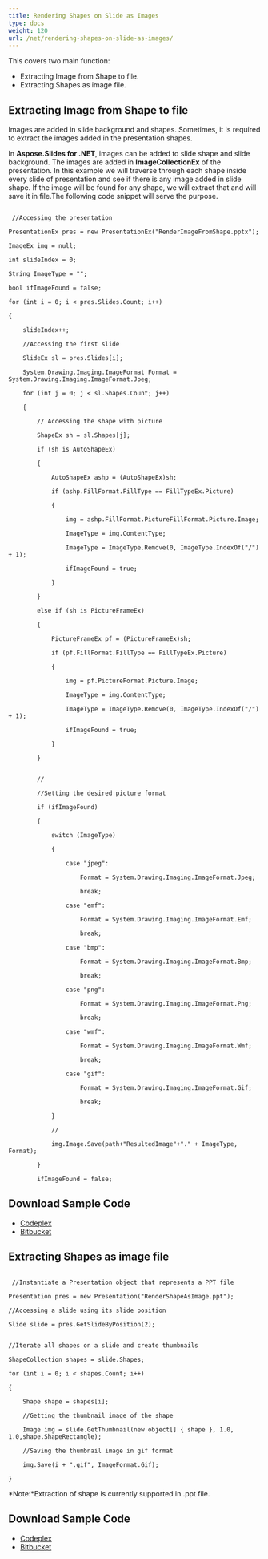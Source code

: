 ```yaml
---
title: Rendering Shapes on Slide as Images
type: docs
weight: 120
url: /net/rendering-shapes-on-slide-as-images/
---
```


This covers two main function:

- Extracting Image from Shape to file.
- Extracting Shapes as image file.
## **Extracting Image from Shape to file**
Images are added in slide background and shapes. Sometimes, it is required to extract the images added in the presentation shapes.

In **Aspose.Slides for .NET**, images can be added to slide shape and slide background. The images are added in **ImageCollectionEx** of the presentation. In this example we will traverse through each shape inside every slide of presentation and see if there is any image added in slide shape. If the image will be found for any shape, we will extract that and will save it in file.The following code snippet will serve the purpose.

```

 //Accessing the presentation

PresentationEx pres = new PresentationEx("RenderImageFromShape.pptx");

ImageEx img = null;

int slideIndex = 0;

String ImageType = "";

bool ifImageFound = false;

for (int i = 0; i < pres.Slides.Count; i++)

{

	slideIndex++;

	//Accessing the first slide

	SlideEx sl = pres.Slides[i];

	System.Drawing.Imaging.ImageFormat Format = System.Drawing.Imaging.ImageFormat.Jpeg;

	for (int j = 0; j < sl.Shapes.Count; j++)

	{

		// Accessing the shape with picture

		ShapeEx sh = sl.Shapes[j];

		if (sh is AutoShapeEx)

		{

			AutoShapeEx ashp = (AutoShapeEx)sh;

			if (ashp.FillFormat.FillType == FillTypeEx.Picture)

			{

				img = ashp.FillFormat.PictureFillFormat.Picture.Image;

				ImageType = img.ContentType;

				ImageType = ImageType.Remove(0, ImageType.IndexOf("/") + 1);

				ifImageFound = true;

			}

		}

		else if (sh is PictureFrameEx)

		{

			PictureFrameEx pf = (PictureFrameEx)sh;

			if (pf.FillFormat.FillType == FillTypeEx.Picture)

			{

				img = pf.PictureFormat.Picture.Image;

				ImageType = img.ContentType;

				ImageType = ImageType.Remove(0, ImageType.IndexOf("/") + 1);

				ifImageFound = true;

			}

		}


		//

		//Setting the desired picture format

		if (ifImageFound)

		{

			switch (ImageType)

			{

				case "jpeg":

					Format = System.Drawing.Imaging.ImageFormat.Jpeg;

					break;

				case "emf":

					Format = System.Drawing.Imaging.ImageFormat.Emf;

					break;

				case "bmp":

					Format = System.Drawing.Imaging.ImageFormat.Bmp;

					break;

				case "png":

					Format = System.Drawing.Imaging.ImageFormat.Png;

					break;

				case "wmf":

					Format = System.Drawing.Imaging.ImageFormat.Wmf;

					break;

				case "gif":

					Format = System.Drawing.Imaging.ImageFormat.Gif;

					break;

			}

			//

			img.Image.Save(path+"ResultedImage"+"." + ImageType, Format);

		}

		ifImageFound = false;

```
## **Download Sample Code**
- [Codeplex](http://goo.gl/G3JI6p)
- [Bitbucket](https://bitbucket.org/asposemarketplace/aspose-for-vsto/downloads/Rendering%20Shapes%20and%20Slide%20to%20Images%20%28Aspose.Slides%29.zip)
## **Extracting Shapes as image file**
```

 //Instantiate a Presentation object that represents a PPT file

Presentation pres = new Presentation("RenderShapeAsImage.ppt");

//Accessing a slide using its slide position

Slide slide = pres.GetSlideByPosition(2);


//Iterate all shapes on a slide and create thumbnails

ShapeCollection shapes = slide.Shapes;

for (int i = 0; i < shapes.Count; i++)

{

	Shape shape = shapes[i];

	//Getting the thumbnail image of the shape

	Image img = slide.GetThumbnail(new object[] { shape }, 1.0, 1.0,shape.ShapeRectangle);

	//Saving the thumbnail image in gif format

	img.Save(i + ".gif", ImageFormat.Gif);

}

```

*Note:*Extraction of shape is currently supported in .ppt file.
## **Download Sample Code**
- [Codeplex](https://asposevsto.codeplex.com/downloads/get/812536)
- [Bitbucket](https://bitbucket.org/asposemarketplace/aspose-for-vsto/downloads/Rendering%20Individual%20Shapes%20as%20Images%20%28Aspose.Slides%29.zip)
